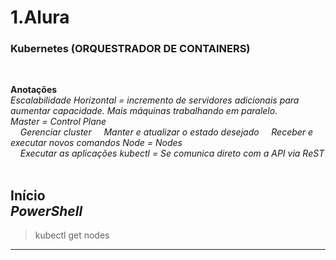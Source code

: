 # 1.Alura

### Kubernetes (ORQUESTRADOR DE CONTAINERS)
<br />

**Anotações**<br>
    *Escalabilidade Horizontal = incremento de servidores adicionais para aumentar capacidade. Mais máquinas trabalhando em paralelo.*<br>
    *Master = Control Plane*<br>
    &nbsp;&nbsp;&nbsp;&nbsp;*Gerenciar cluster*
    &nbsp;&nbsp;&nbsp;&nbsp;*Manter e atualizar o estado desejado*
    &nbsp;&nbsp;&nbsp;&nbsp;*Receber e executar novos comandos*
    *Node = Nodes*<br>
    &nbsp;&nbsp;&nbsp;&nbsp;*Executar as aplicações*
    *kubectl = Se comunica direto com a API via ReST*<br>
<br />

**Início**<br>
*PowerShell*
---
> kubectl get nodes
---
<br />